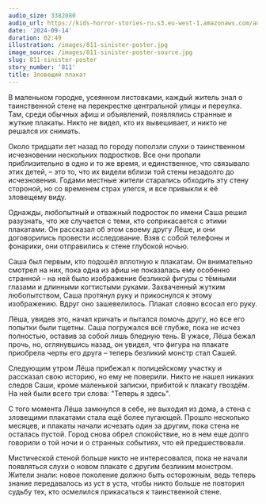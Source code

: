 ```yaml
---
audio_size: 3382080
audio_url: https://kids-horror-stories-ru.s3.eu-west-1.amazonaws.com/audio/811-sinister-poster.mp3
date: '2024-09-14'
duration: 02:49
illustration: /images/811-sinister-poster.jpg
image_source: /images/811-sinister-poster-source.jpg
slug: 811-sinister-poster
story_number: '811'
title: Зловещий плакат
---
```


В маленьком городке, усеянном листовками, каждый житель знал о таинственной стене на перекрестке центральной улицы и переулка. Там, среди обычных афиш и объявлений, появлялись странные и жуткие плакаты. Никто не видел, кто их вывешивает, и никто не решался их снимать.

Около тридцати лет назад по городу поползли слухи о таинственном исчезновении нескольких подростков. Все они пропали приблизительно в одно и то же время, и единственное, что связывало этих детей, – это то, что их видели вблизи той стены незадолго до исчезновения. Годами местные жители старались обходить эту стену стороной, но со временем страх улегся, и все привыкли к её зловещему виду.

Однажды, любопытный и отважный подросток по имени Саша решил разузнать, что же случается с теми, кто соприкасается с этими плакатами. Он рассказал об этом своему другу Лёше, и они договорились провести исследование. Взяв с собой телефоны и фонарики, они отправились к стене глубокой ночью.

Саша был первым, кто подошёл вплотную к плакатам. Он внимательно смотрел на них, пока одна из афиш не показалась ему особенно странной – на ней было изображение безликой фигуры с тёмными глазами и длинными когтистыми руками. Захваченный жутким любопытством, Саша протянул руку и прикоснулся к этому изображению. Вдруг оно зашевелилось. Плакат словно всосал его руку.

Лёша, увидев это, начал кричать и пытался помочь другу, но все его попытки были тщетны. Саша погружался всё глубже, пока не исчез полностью, оставив за собой лишь бледную тень. В ужасе, Лёша бежал прочь, но, оглянувшись назад, он увидел, что фигура на плакате приобрела черты его друга – теперь безликий монстр стал Сашей.

Следующим утром Лёша прибежал к полицейскому участку и рассказал свою историю, но ему не поверили. Никто не нашел никаких следов Саши, кроме маленькой записки, прибитой к плакату гвоздём. На ней были всего три слова: "Теперь я здесь".

С того момента Лёша замкнулся в себе, не выходил из дома, а стена с зловещими плакатами стала ещё более пугающей. Прошло несколько месяцев, и плакаты начали исчезать один за другим, пока стена не осталась пустой. Город снова обрел спокойствие, но в нем еще долго говорили о той ночи и о странных событиях, что ей предшествовали.

Мистической стеной больше никто не интересовался, пока не начали появляться слухи о новом плакате с другим безликим монстром. Жители знали: новое поколение должно быть осторожным, ведь теперь знание передавалось из уст в уста, чтобы никто больше не повторил судьбу тех, кто осмелился прикасаться к таинственной стене.